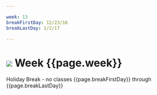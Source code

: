 ```yaml
---

week: 13
breakFirstDay: 12/23/16
breakLastDay: 1/2/17

---
```


# ![](https://ga-dash.s3.amazonaws.com/production/assets/logo-9f88ae6c9c3871690e33280fcf557f33.png) Week {{page.week}}

Holiday Break - no classes {{page.breakFirstDay}} through {{page.breakLastDay}}
